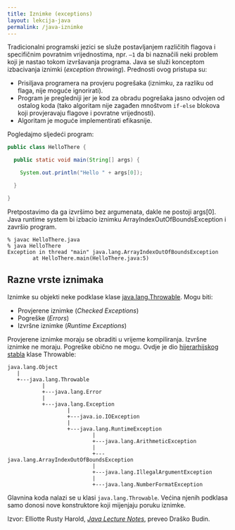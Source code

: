 ```yaml
---
title: Iznimke (exceptions)
layout: lekcija-java
permalink: /java-iznimke
---
```


Tradicionalni programski jezici se služe postavljanjem različitih flagova i specifičnim povratnim vrijednostima, npr. `–1` da bi naznačili neki problem koji je nastao tokom izvršavanja programa. Java se služi konceptom izbacivanja iznimki (*exception throwing*). Prednosti ovog pristupa su:

- Prisiljava programera na provjeru pogrešaka (iznimku, za razliku od flaga, nije moguće ignorirati).
- Program je pregledniji jer je kod za obradu pogrešaka jasno odvojen od ostalog koda (tako algoritam nije zagađen mnoštvom `if-else` blokova koji provjeravaju flagove i povratne vrijednosti).
- Algoritam je moguće implementirati efikasnije.

Pogledajmo sljedeći program:

```java
public class HelloThere {

  public static void main(String[] args) {

    System.out.println("Hello " + args[0]);

  }

}
```

Pretpostavimo da ga izvršimo bez argumenata, dakle ne postoji args[0]. Java runtime system bi izbacio iznimku ArrayIndexOutOfBoundsException i završio program.

```
% javac HelloThere.java
% java HelloThere
Exception in thread "main" java.lang.ArrayIndexOutOfBoundsException
        at HelloThere.main(HelloThere.java:5)
```

## Razne vrste iznimaka

Iznimke su objekti neke podklase klase [java.lang.Throwable](https://docs.oracle.com/javase/7/docs/api/java/lang/Throwable.html). Mogu biti:
- Provjerene iznimke (*Checked Exceptions*)
- Pogreške (*Errors*)
- Izvršne iznimke (*Runtime Exceptions*)

Provjerene iznimke moraju se obraditi u vrijeme kompiliranja. Izvršne iznimke ne moraju. Pogreške obično ne mogu. Ovdje je dio [hijerarhijskog stabla](https://docs.oracle.com/javase/7/docs/api/java/lang/package-tree.html) klase Throwable:

```
java.lang.Object
   |
   +---java.lang.Throwable
           |
           +---java.lang.Error
           |
           +---java.lang.Exception
                   |
                   +---java.io.IOException
                   |
                   +---java.lang.RuntimeException
                           |
                           +---java.lang.ArithmeticException
                           |
                           +---java.lang.ArrayIndexOutOfBoundsException
                           |
                           +---java.lang.IllegalArgumentException
                           |
                           +---java.lang.NumberFormatException
```

Glavnina koda nalazi se u klasi `java.lang.Throwable`. Većina njenih podklasa samo donosi nove konstruktore koji mijenjaju poruku iznimke.


Izvor: Elliotte Rusty Harold, *[Java Lecture Notes](//www.cafeaulait.org/course/index.html)*, preveo Draško Budin.
